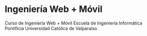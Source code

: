 # Ingeniería Web + Móvil
Curso de Ingeniería Web + Móvil 
Escuela de Ingeniería Informática 
Pontificia Universidad Católica de Valparaíso
